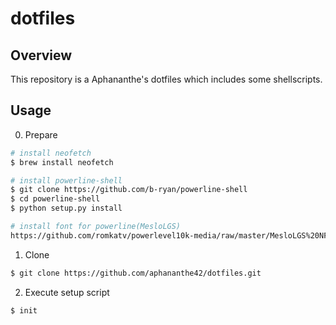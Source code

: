 # dotfiles

## Overview

This repository is a Aphananthe's dotfiles which includes some shellscripts.

## Usage

0. Prepare

```bash
# install neofetch
$ brew install neofetch

# install powerline-shell
$ git clone https://github.com/b-ryan/powerline-shell
$ cd powerline-shell
$ python setup.py install

# install font for powerline(MesloLGS)
https://github.com/romkatv/powerlevel10k-media/raw/master/MesloLGS%20NF%20Regular.ttf
```

1. Clone

```bash
$ git clone https://github.com/aphananthe42/dotfiles.git
```

2. Execute setup script

```bash
$ init
```
